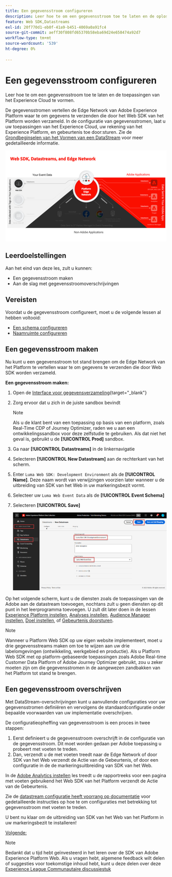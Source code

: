 ```yaml
---
title: Een gegevensstroom configureren
description: Leer hoe te om een gegevensstroom toe te laten en de oplossingen van het Experience Cloud te vormen. Deze les maakt deel uit van de Zelfstudie Adobe Experience Cloud met Web SDK implementeren.
feature: Web SDK,Datastreams
exl-id: 20f770d1-eb0f-41a9-b451-4069a0a91fc4
source-git-commit: aeff30f808fd65370b58eba69d24e658474a92d7
workflow-type: tm+mt
source-wordcount: '539'
ht-degree: 0%

---
```


# Een gegevensstroom configureren

Leer hoe te om een gegevensstroom toe te laten en de toepassingen van het Experience Cloud te vormen.

De gegevensstromen vertellen de Edge Network van Adobe Experience Platform waar te om gegevens te verzenden die door het Web SDK van het Platform worden verzameld. In de configuratie van gegevensstromen, laat u uw toepassingen van het Experience Cloud, uw rekening van het Experience Platform, en gebeurtenis toe door:sturen. Zie de [Grondbeginselen van het Vormen van een DataStream](https://experienceleague.adobe.com/en/docs/experience-platform/edge/fundamentals/datastreams) voor meer gedetailleerde informatie.


![Web SDK, gegevensstromen, en Edge Network diagram](assets/dc-websdk-datastreams.png)

## Leerdoelstellingen

Aan het eind van deze les, zult u kunnen:

* Een gegevensstroom maken
* Aan de slag met gegevensstroomoverschrijvingen

## Vereisten

Voordat u de gegevensstroom configureert, moet u de volgende lessen al hebben voltooid:

* [Een schema configureren](configure-schemas.md)
* [Naamruimte configureren](configure-identities.md)

## Een gegevensstroom maken

Nu kunt u een gegevensstroom tot stand brengen om de Edge Network van het Platform te vertellen waar te om gegevens te verzenden die door Web SDK worden verzameld.

**Een gegevensstroom maken:**

1. Open de [Interface voor gegevensverzameling](https://launch.adobe.com/){target="_blank"}
1. Zorg ervoor dat u zich in de juiste sandbox bevindt

   >[!NOTE]
   >
   >Als u de klant bent van een toepassing op basis van een platform, zoals Real-Time CDP of Journey Optimizer, raden we u aan een ontwikkelingssandbox voor deze zelfstudie te gebruiken. Als dat niet het geval is, gebruikt u de **[!UICONTROL Prod]** sandbox.

1. Ga naar **[!UICONTROL Datastreams]** in de linkernavigatie
1. Selecteren **[!UICONTROL New Datastream]** aan de rechterkant van het scherm.
1. Enter `Luma Web SDK: Development Environment` als de **[!UICONTROL Name]**. Deze naam wordt van verwijzingen voorzien later wanneer u de uitbreiding van SDK van het Web in uw markeringsbezit vormt.
1. Selecteer uw `Luma Web Event Data` als de **[!UICONTROL Event Schema]**
1. Selecteren **[!UICONTROL Save]**

   ![De gegevensstroom maken](assets/datastream-create-new-datastream.png)

Op het volgende scherm, kunt u de diensten zoals de toepassingen van de Adobe aan de datastream toevoegen, nochtans zult u geen diensten op dit punt in het leerprogramma toevoegen. U zult dit later doen in de lessen [Experience Platform instellen](setup-experience-platform.md), [Analyses instellen](setup-analytics.md), [Audience Manager instellen](setup-audience-manager.md), [Doel instellen](setup-target.md), of [Gebeurtenis doorsturen](setup-event-forwarding.md).

>[!NOTE]
>
>Wanneer u Platform Web SDK op uw eigen website implementeert, moet u drie gegevensstreams maken om toe te wijzen aan uw drie labelomgevingen (ontwikkeling, werkgebied en productie). Als u Platform Web SDK met op platform-gebaseerde toepassingen zoals Adobe Real-time Customer Data Platform of Adobe Journey Optimizer gebruikt, zou u zeker moeten zijn om die gegevensstromen in de aangewezen zandbakken van het Platform tot stand te brengen.

## Een gegevensstroom overschrijven

Met DataStream-overschrijvingen kunt u aanvullende configuraties voor uw gegevensstromen definiëren en vervolgens de standaardconfiguratie onder bepaalde voorwaarden van uw implementatie overschrijven.


De configuratieopheffing van gegevensstroom is een proces in twee stappen:

1. Eerst definieert u de gegevensstroom overschrijft in de configuratie van de gegevensstroom. Dit moet worden gedaan per Adobe toepassing u probeert met voeten te treden.
1. Dan, verzendt u de met voeten treedt naar de Edge Network of door SDK van het Web verzendt de Actie van de Gebeurtenis, of door een configuratie in de de markeringsuitbreiding van SDK van het Web.

In de [Adobe Analytics instellen](setup-analytics.md) les treedt u de rapportreeks voor een pagina met voeten gebruikend het Web SDK van het Platform verzendt de Actie van de Gebeurtenis.

Zie de [datastream configuratie heeft voorrang op documentatie](https://experienceleague.adobe.com/en/docs/experience-platform/datastreams/overrides) voor gedetailleerde instructies op hoe te om configuraties met betrekking tot gegevensstroom met voeten te treden.

U bent nu klaar om de uitbreiding van SDK van het Web van het Platform in uw markeringsbezit te installeren!

[Volgende: ](install-web-sdk.md)

>[!NOTE]
>
>Bedankt dat u tijd hebt geïnvesteerd in het leren over de SDK van Adobe Experience Platform Web. Als u vragen hebt, algemene feedback wilt delen of suggesties voor toekomstige inhoud hebt, kunt u deze delen over deze [Experience League Communautaire discussiestuk](https://experienceleaguecommunities.adobe.com/t5/adobe-experience-platform-launch/tutorial-discussion-implement-adobe-experience-cloud-with-web/td-p/444996)
